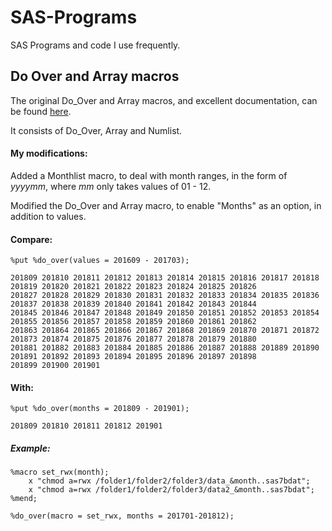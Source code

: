 # SAS-Programs

SAS Programs and code I use frequently.

## Do Over and Array macros
The original Do_Over and Array macros, and excellent documentation, can be found [here](http://www.sascommunity.org/wiki/Tight_Looping_with_Macro_Arrays).

It consists of Do_Over, Array and Numlist.

#### My modifications:
Added a Monthlist macro, to deal with month ranges, in the form of *yyyymm*, where *mm* only takes values of 01 - 12.

Modified the  Do_Over and Array macro, to enable "Months" as an option, in addition to values.

#### Compare:

```
%put %do_over(values = 201609 - 201703);

201809 201810 201811 201812 201813 201814 201815 201816 201817 201818 201819 201820 201821 201822 201823 201824 201825 201826 
201827 201828 201829 201830 201831 201832 201833 201834 201835 201836 201837 201838 201839 201840 201841 201842 201843 201844 
201845 201846 201847 201848 201849 201850 201851 201852 201853 201854 201855 201856 201857 201858 201859 201860 201861 201862 
201863 201864 201865 201866 201867 201868 201869 201870 201871 201872 201873 201874 201875 201876 201877 201878 201879 201880 
201881 201882 201883 201884 201885 201886 201887 201888 201889 201890 201891 201892 201893 201894 201895 201896 201897 201898 
201899 201900 201901
```

#### With:
```
%put %do_over(months = 201809 - 201901);

201809 201810 201811 201812 201901
```

##### Example:
```
%macro set_rwx(month);
	x "chmod a=rwx /folder1/folder2/folder3/data_&month..sas7bdat";
	x "chmod a=rwx /folder1/folder2/folder3/data2_&month..sas7bdat";
%mend;

%do_over(macro = set_rwx, months = 201701-201812);
```
